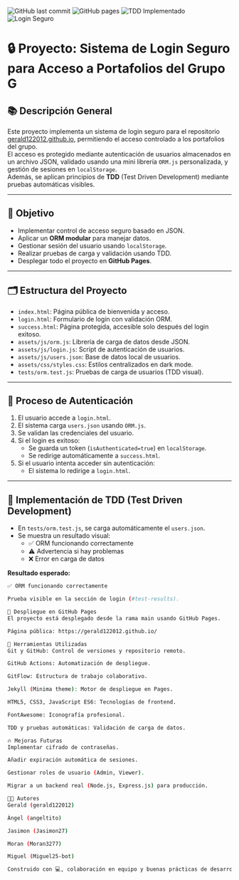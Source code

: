 ![GitHub last commit](https://img.shields.io/github/last-commit/gerald122012/gerald122012.github.io?style=for-the-badge)
![GitHub pages](https://img.shields.io/badge/Deployed-GitHub%20Pages-blue?style=for-the-badge)
![TDD Implementado](https://img.shields.io/badge/TDD-Test%20Driven%20Development-green?style=for-the-badge)
![Login Seguro](https://img.shields.io/badge/Login-Seguro%20con%20JSON-important?style=for-the-badge)

# 🔒 Proyecto: Sistema de Login Seguro para Acceso a Portafolios del Grupo G

## 📚 Descripción General

Este proyecto implementa un sistema de login seguro para el repositorio [gerald122012.github.io](https://gerald122012.github.io/), permitiendo el acceso controlado a los portafolios del grupo.  
El acceso es protegido mediante autenticación de usuarios almacenados en un archivo JSON, validado usando una mini librería `ORM.js` personalizada, y gestión de sesiones en `localStorage`.  
Además, se aplican principios de **TDD** (Test Driven Development) mediante pruebas automáticas visibles.

---

## 🎯 Objetivo

- Implementar control de acceso seguro basado en JSON.
- Aplicar un **ORM modular** para manejar datos.
- Gestionar sesión del usuario usando `localStorage`.
- Realizar pruebas de carga y validación usando TDD.
- Desplegar todo el proyecto en **GitHub Pages**.

---

## 🗂️ Estructura del Proyecto


- `index.html`: Página pública de bienvenida y acceso.
- `login.html`: Formulario de login con validación ORM.
- `success.html`: Página protegida, accesible solo después del login exitoso.
- `assets/js/orm.js`: Librería de carga de datos desde JSON.
- `assets/js/login.js`: Script de autenticación de usuarios.
- `assets/js/users.json`: Base de datos local de usuarios.
- `assets/css/styles.css`: Estilos centralizados en dark mode.
- `tests/orm.test.js`: Pruebas de carga de usuarios (TDD visual).

---

## 🔑 Proceso de Autenticación

1. El usuario accede a `login.html`.
2. El sistema carga `users.json` usando `ORM.js`.
3. Se validan las credenciales del usuario.
4. Si el login es exitoso:
   - Se guarda un token (`isAuthenticated=true`) en `localStorage`.
   - Se redirige automáticamente a `success.html`.
5. Si el usuario intenta acceder sin autenticación:
   - El sistema lo redirige a `login.html`.

---

## 🧪 Implementación de TDD (Test Driven Development)

- En `tests/orm.test.js`, se carga automáticamente el `users.json`.
- Se muestra un resultado visual:
  - ✅ ORM funcionando correctamente
  - ⚠️ Advertencia si hay problemas
  - ❌ Error en carga de datos

**Resultado esperado:**

```bash
✅ ORM funcionando correctamente

Prueba visible en la sección de login (#test-results).

🚀 Despliegue en GitHub Pages
El proyecto está desplegado desde la rama main usando GitHub Pages.

Página pública: https://gerald122012.github.io/  

🧰 Herramientas Utilizadas
Git y GitHub: Control de versiones y repositorio remoto.

GitHub Actions: Automatización de despliegue.

GitFlow: Estructura de trabajo colaborativo.

Jekyll (Minima theme): Motor de despliegue en Pages.

HTML5, CSS3, JavaScript ES6: Tecnologías de frontend.

FontAwesome: Iconografía profesional.

TDD y pruebas automáticas: Validación de carga de datos.

🔥 Mejoras Futuras
Implementar cifrado de contraseñas.

Añadir expiración automática de sesiones.

Gestionar roles de usuario (Admin, Viewer).

Migrar a un backend real (Node.js, Express.js) para producción.

👨‍💻 Autores
Gerald (gerald122012)

Ángel (angeltito)

Jasimon (Jasimon27)

Moran (Moran3277)

Miguel (Miguel25-bot)

Construido con 💻, colaboración en equipo y buenas prácticas de desarrollo de software.


